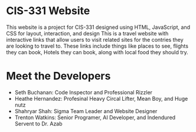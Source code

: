 # CIS-331 Website
This website is a project for CIS-331 designed using HTML, JavaScript, and CSS for layout, interaction, and design
This is a travel website with interactive links that allow users to visit related sites for the contries they are looking to travel to. These links include things like places to see, flights they can book, Hotels they can book, along with local food they should try.

# Meet the Developers
- Seth Buchanan: Code Inspector and Professional Rizzler 
- Heathe Hernandez: Profesinal Heavy Circal Lifter, Mean Boy, and Huge nutz
- Shahryar Shah: Sigma Team Leader and Website Designer
- Trenton Watkins: Senior Programer, AI Developer, and Indendured Servent to Dr. Azab
